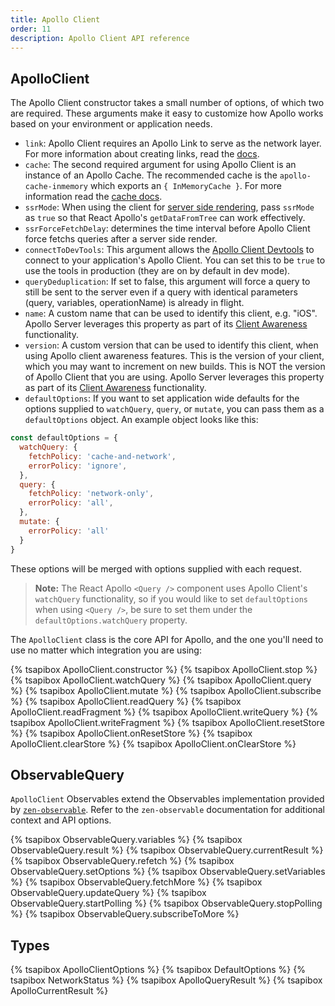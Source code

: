 ```yaml
---
title: Apollo Client
order: 11
description: Apollo Client API reference
---
```


<h2 id="apollo-client">ApolloClient</h2>

The Apollo Client constructor takes a small number of options, of which two are required. These arguments make it easy to customize how Apollo works based on your environment or application needs.

- `link`: Apollo Client requires an Apollo Link to serve as the network layer. For more information about creating links, read the [docs](/docs/link).
- `cache`: The second required argument for using Apollo Client is an instance of an Apollo Cache. The recommended cache is the `apollo-cache-inmemory` which exports an `{ InMemoryCache }`. For more information read the [cache docs](../advanced/caching.html).
- `ssrMode`: When using the client for [server side rendering](../features/server-side-rendering.html), pass `ssrMode` as `true` so that React Apollo's `getDataFromTree` can work effectively.
- `ssrForceFetchDelay`: determines the time interval before Apollo Client force fetchs queries after a server side render.
- `connectToDevTools`: This argument allows the [Apollo Client Devtools](../features/developer-tooling.html) to connect to your application's Apollo Client. You can set this to be `true` to use the tools in production (they are on by default in dev mode).
- `queryDeduplication`: If set to false, this argument will force a query to still be sent to the server even if a query with identical parameters (query, variables, operationName) is already in flight.
- `name`: A custom name that can be used to identify this client, e.g. "iOS". Apollo Server leverages this property as part of its [Client Awareness](/docs/apollo-server/v2/features/metrics.html#Client-Awareness) functionality.
- `version`: A custom version that can be used to identify this client, when using Apollo client awareness features. This is the version of your client, which you may want to increment on new builds. This is NOT the version of Apollo Client that you are using. Apollo Server leverages this property as part of its [Client Awareness](/docs/apollo-server/v2/features/metrics.html#Client-Awareness) functionality.
- `defaultOptions`: If you want to set application wide defaults for the options supplied to `watchQuery`, `query`, or `mutate`, you can pass them as a `defaultOptions` object. An example object looks like this:

```js
const defaultOptions = {
  watchQuery: {
    fetchPolicy: 'cache-and-network',
    errorPolicy: 'ignore',
  },
  query: {
    fetchPolicy: 'network-only',
    errorPolicy: 'all',
  },
  mutate: {
    errorPolicy: 'all'
  }
}
```

These options will be merged with options supplied with each request.

> **Note:** The React Apollo `<Query />` component uses Apollo Client's `watchQuery` functionality, so if you would like to set `defaultOptions` when using `<Query />`, be sure to set them under the `defaultOptions.watchQuery` property.

The `ApolloClient` class is the core API for Apollo, and the one you'll need to use no matter which integration you are using:

{% tsapibox ApolloClient.constructor %}
{% tsapibox ApolloClient.stop %}
{% tsapibox ApolloClient.watchQuery %}
{% tsapibox ApolloClient.query %}
{% tsapibox ApolloClient.mutate %}
{% tsapibox ApolloClient.subscribe %}
{% tsapibox ApolloClient.readQuery %}
{% tsapibox ApolloClient.readFragment %}
{% tsapibox ApolloClient.writeQuery %}
{% tsapibox ApolloClient.writeFragment %}
{% tsapibox ApolloClient.resetStore %}
{% tsapibox ApolloClient.onResetStore %}
{% tsapibox ApolloClient.clearStore %}
{% tsapibox ApolloClient.onClearStore %}

<h2 id="ObservableQuery">ObservableQuery</h2>

`ApolloClient` Observables extend the Observables implementation provided by [`zen-observable`](https://github.com/zenparsing/zen-observable). Refer to the `zen-observable` documentation for additional context and API options.

{% tsapibox ObservableQuery.variables %}
{% tsapibox ObservableQuery.result %}
{% tsapibox ObservableQuery.currentResult %}
{% tsapibox ObservableQuery.refetch %}
{% tsapibox ObservableQuery.setOptions %}
{% tsapibox ObservableQuery.setVariables %}
{% tsapibox ObservableQuery.fetchMore %}
{% tsapibox ObservableQuery.updateQuery %}
{% tsapibox ObservableQuery.startPolling %}
{% tsapibox ObservableQuery.stopPolling %}
{% tsapibox ObservableQuery.subscribeToMore %}

<h2 id="types">Types</h2>

{% tsapibox ApolloClientOptions %}
{% tsapibox DefaultOptions %}
{% tsapibox NetworkStatus %}
{% tsapibox ApolloQueryResult %}
{% tsapibox ApolloCurrentResult %}
